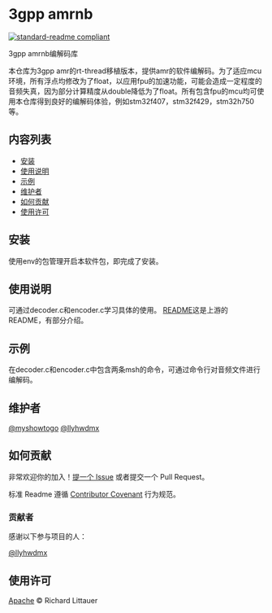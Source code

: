 # 3gpp amrnb

[![standard-readme compliant](https://img.shields.io/badge/readme%20style-standard-brightgreen.svg?style=flat-square)](https://github.com/RichardLitt/standard-readme)

3gpp amrnb编解码库

本仓库为3gpp amr的rt-thread移植版本，提供amr的软件编解码。为了适应mcu环境，所有浮点均修改为了float，以应用fpu的加速功能，可能会造成一定程度的音频失真，因为部分计算精度从double降低为了float。所有包含fpu的mcu均可使用本仓库得到良好的编解码体验，例如stm32f407，stm32f429，stm32h750等。

## 内容列表

- [安装](#安装)
- [使用说明](#使用说明)
- [示例](#示例)
- [维护者](#维护者)
- [如何贡献](#如何贡献)
- [使用许可](#使用许可)

## 安装

使用env的包管理开启本软件包，即完成了安装。

## 使用说明

可通过decoder.c和encoder.c学习具体的使用。
[README](README_upstream.md)这是上游的README，有部分介绍。

## 示例

在decoder.c和encoder.c中包含两条msh的命令，可通过命令行对音频文件进行编解码。

## 维护者

[@myshowtogo](https://github.com/myshowtogo)
[@llyhwdmx](https://github.com/llyhwdmx)

## 如何贡献

非常欢迎你的加入！[提一个 Issue](https://github.com/RichardLitt/standard-readme/issues/new) 或者提交一个 Pull Request。

标准 Readme 遵循 [Contributor Covenant](http://contributor-covenant.org/version/1/3/0/) 行为规范。

### 贡献者

感谢以下参与项目的人：

[@llyhwdmx](https://github.com/llyhwdmx)

## 使用许可

[Apache](LICENSE) © Richard Littauer
